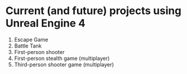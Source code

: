 # Current (and future) projects using Unreal Engine 4  
  
1. Escape Game  
2. Battle Tank  
3. First-person shooter  
4. First-person stealth game (multiplayer)  
5. Third-person shooter game (multiplayer)  

